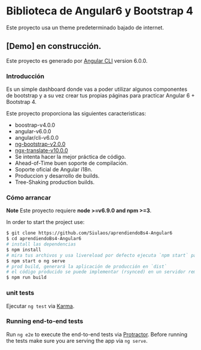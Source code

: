 # Biblioteca de Angular6 y Bootstrap 4

Este proyecto usa un theme predeterminado bajado de internet.

## [Demo] en construcción.

Este proyecto es generado por [Angular CLI](https://github.com/angular/angular-cli) version 6.0.0.

### Introducción

Es un simple dashboard donde vas a poder utilizar algunos componentes de bootstrap y a su vez crear tus propias páginas para practicar Angular 6 + Bootstrap 4.

Este proyecto proporciona las siguientes caracteristicas:

*   boostrap-v4.0.0
*   angular-v6.0.0
*   angular/cli-v6.0.0
*   [ng-bootstrap-v2.0.0](https://github.com/ng-bootstrap/)
*   [ngx-translate-v10.0.0](https://github.com/ngx-translate)
*   Se intenta hacer la mejor práctica de código.
*   Ahead-of-Time buen soporte de compilación.
*   Soporte oficial de Angular i18n.
*   Produccion y desarrollo de builds.
*   Tree-Shaking production builds.

### Cómo arrancar

**Note**  Este proyecto requiere **node >=v6.9.0 and npm >=3**.

In order to start the project use:

```bash
$ git clone https://github.com/Siulaos/aprendiendoBs4-Angular6
$ cd aprendiendoBs4-Angular6
# install las dependencias
$ npm install
# mira tus archivos y usa livereload por defecto ejecuta `npm start` para un servidor de desarrollo. Navegue a `http://localhost:4200/`. La aplicación se volverá a cargar automáticamente si cambia alguno de los archivos fuente.
$ npm start o ng serve
# prod build, generará la aplicación de producción en `dist`
# el código producido se puede implementar (rsynced) en un servidor remoto
$ npm run build
```

### unit tests

Ejecutar `ng test` via [Karma](https://karma-runner.github.io).

### Running end-to-end tests

Run `ng e2e` to execute the end-to-end tests via [Protractor](http://www.protractortest.org/).
Before running the tests make sure you are serving the app via `ng serve`.

